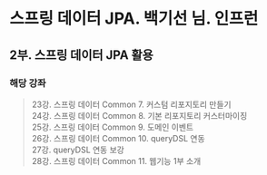 # 스프링 데이터 JPA. 백기선 님. 인프런

## 2부. 스프링 데이터 JPA 활용
### 해당 강좌
> 23강. 스프링 데이터 Common 7. 커스텀 리포지토리 만들기<br>
> 24강. 스프링 데이터 Common 8. 기본 리포지토리 커스터마이징<br>
> 25강. 스프링 데이터 Common 9. 도메인 이벤트<br>
> 26강. 스프링 데이터 Common 10. queryDSL 연동<br>
> 27강. queryDSL 연동 보강<br>
> 28강. 스프링 데이터 Common 11. 웹기능 1부 소개<br>